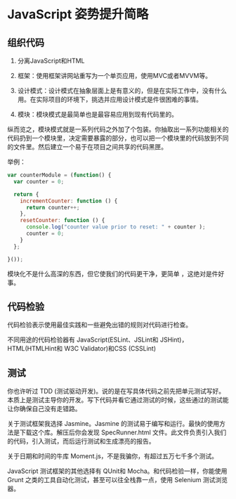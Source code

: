 # JavaScript 姿势提升简略

## 组织代码

1. 分离JavaScript和HTML

2. 框架：使用框架讲网站重写为一个单页应用，使用MVC或者MVVM等。

3. 设计模式：设计模式在抽象层面上是有意义的，但是在实际工作中，没有什么用。在实际项目的环境下，挑选并应用设计模式是件很困难的事情。

4. 模块：模块模式是最简单也是最容易应用到现有代码里的。

纵而览之，模块模式就是一系列代码之外加了个包装。你抽取出一系列功能相关的代码扔到一个模块里，决定需要暴露的部分，也可以把一个模块里的代码放到不同的文件里。然后建立一个易于在项目之间共享的代码黑匣。

举例：
```javascript
var counterModule = (function() {
  var counter = 0;

  return {
    incrementCounter: function () {
      return counter++;
    },
    resetCounter: function () {
      console.log("counter value prior to reset: " + counter );
      counter = 0;
    }
  };

}());
```

模块化不是什么高深的东西，但它使我们的代码更干净，更简单 ，这绝对是件好事。

## 代码检验

代码检验表示使用最佳实践和一些避免出错的规则对代码进行检查。


不同用途的代码检验器有 JavaScript(ESLint、JSLint和 JSHint)，HTML(HTMLHint和 W3C Validator)和CSS (CSSLint)

## 测试

你也许听过 TDD (测试驱动开发)。说的是在写具体代码之前先把单元测试写好。本质上是测试主导你的开发。写下代码并看它通过测试的时候，这些通过的测试能让你确保自己没有走错路。

关于测试框架我选择 Jasmine。Jasmine 的测试易于编写和运行。最快的使用方法是下载这个库。解压后你会发现 SpecRunner.html 文件。此文件负责引入我们的代码，引入测试，而后运行测试和生成漂亮的报告。

关于日期和时间的牛库 Moment.js，不是我骗你，有超过五万七千多个测试。

JavaScript 测试框架的其他选择有 QUnit和 Mocha。和代码检验一样，你能使用 Grunt 之类的工具自动化测试，甚至可以往全栈靠一点，使用 Selenium 测试浏览器。